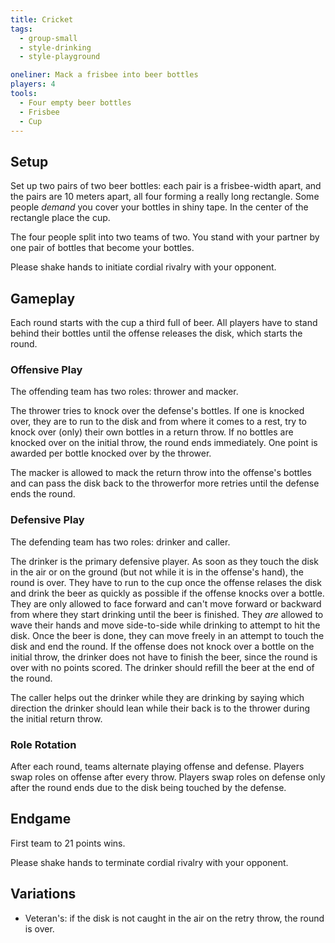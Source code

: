```yaml
---
title: Cricket
tags:
  - group-small
  - style-drinking
  - style-playground

oneliner: Mack a frisbee into beer bottles
players: 4
tools:
  - Four empty beer bottles
  - Frisbee
  - Cup
---
```

## Setup
Set up two pairs of two beer bottles: each pair is a frisbee-width apart, and the pairs are 10 meters apart, all four forming a really long rectangle. Some people _demand_ you cover your bottles in shiny tape. In the center of the rectangle place the cup.

The four people split into two teams of two. You stand with your partner by one pair of bottles that become your bottles.

Please shake hands to initiate cordial rivalry with your opponent.

## Gameplay
Each round starts with the cup a third full of beer. All players have to stand behind their bottles until the offense releases the disk, which starts the round.

### Offensive Play
The offending team has two roles: thrower and macker.

The thrower tries to knock over the defense's bottles. If one is knocked over, they are to run to the disk and from where it comes to a rest, try to knock over (only) their own bottles in a return throw. If no bottles are knocked over on the initial throw, the round ends immediately. One point is awarded per bottle knocked over by the thrower.

The macker is allowed to mack the return throw into the offense's bottles and can pass the disk back to the throwerfor more retries until the defense ends the round.

### Defensive Play
The defending team has two roles: drinker and caller.

The drinker is the primary defensive player. As soon as they touch the disk in the air or on the ground (but not while it is in the offense's hand), the round is over. They have to run to the cup once the offense relases the disk and drink the beer as quickly as possible if the offense knocks over a bottle. They are only allowed to face forward and can't move forward or backward from where they start drinking until the beer is finished. They _are_ allowed to wave their hands and move side-to-side while drinking to attempt to hit the disk. Once the beer is done, they can move freely in an attempt to touch the disk and end the round. If the offense does not knock over a bottle on the initial throw, the drinker does not have to finish the beer, since the round is over with no points scored. The drinker should refill the beer at the end of the round.

The caller helps out the drinker while they are drinking by saying which direction the drinker should lean while their back is to the thrower during the initial return throw.

### Role Rotation
After each round, teams alternate playing offense and defense. Players swap roles on offense after every throw. Players swap roles on defense only after the round ends due to the disk being touched by the defense.

## Endgame
First team to 21 points wins.

Please shake hands to terminate cordial rivalry with your opponent.

## Variations
* Veteran's: if the disk is not caught in the air on the retry throw, the round is over.
